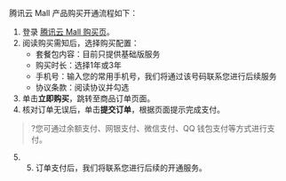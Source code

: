 腾讯云 Mall 产品购买开通流程如下：

1. 登录 [腾讯云 Mall 购买页](https://buy.cloud.tencent.com/ym)。
2. 阅读购买需知后，选择购买配置：
	- 套餐包内容：目前只提供基础版服务
	- 购买时长：选择1年或3年
	- 手机号：输入您的常用手机号，我们将通过该号码联系您进行后续服务
	- 协议条款：阅读协议并勾选
3. 单击**立即购买**，跳转至商品订单页面。
4. 核对订单无误后，单击**提交订单**，根据页面提示完成支付。
>?您可通过余额支付、网银支付、微信支付、QQ 钱包支付等方式进行支付。
>
5. 5.	订单支付后，我们将联系您进行后续的开通服务。
